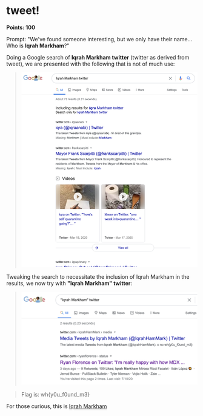 # tweet!
**Points: 100**

Prompt:
"We've found someone interesting, but we only have their name... Who is **Iqrah Markham**?"

Doing a Google search of **Iqrah Markham twitter** (twitter as derived from tweet), we are presented with the following that is not of much use:
>![First attempt](attempt.png)

Tweaking the search to necessitate the inclusion of Iqrah Markham in the results, we now try with **"Iqrah Markham" twitter**:
>![FLAG](flag.png)

> Flag is: wh{y0u_f0und_m3}

For those curious, this is [Iqrah Markham](https://twitter.com/IqrahHamMark)

